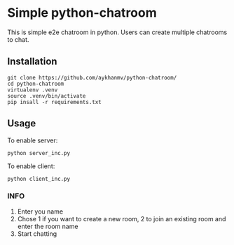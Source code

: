 # Simple python-chatroom

This is simple e2e chatroom in python. Users can create multiple chatrooms to chat.

## Installation

```
git clone https://github.com/aykhanmv/python-chatroom/
cd python-chatroom
virtualenv .venv
source .venv/bin/activate
pip insall -r requirements.txt
```

## Usage

To enable server:
```
python server_inc.py
```

To enable client:
```
python client_inc.py
```

### INFO

1. Enter you name
2. Chose 1 if you want to create a new room, 2 to join an existing room and enter the room name
3. Start chatting
